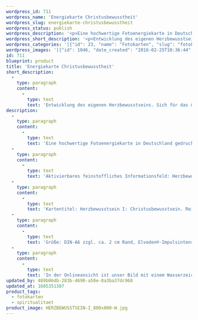```yaml
---
wordpress_id: 711
wordpress_name: 'Energiekarte Christusbewusstheit'
wordpress_slug: energiekarte-christusbewusstheit
wordpress_status: publish
wordpress_description: '<p>Eine hochwertige Fotoenergiekarte in Deutschland gedruckt und in Handarbeit laminiert.  Sie ist in Postkartengröße (DIN-A6) gut zu transportieren und kann auch auf den Körper aufgelegt werden.</p><p>Aktivierbares feinstoffliches Informationsfeld: Herzbewusstsein - Christusbewusstsein - Offenheit für Spirituelles: Entwicklung von Herzbewusstsein generell im Sinne einer Verbindung sämtlicher Ebenen einer Person. Hierauf basierend einen (neuen) Zugang erhalten zum Christusbewusstsein.</p><p>Kartentitel: Herzbewusstsein I: Christusbewusstsein. Reihe: Herzbewusstsein</p><p>Größe: DIN-A6 zzgl. ca. 2 cm Rand, Elveden®-Impulsintensität: DIN-A6: Et2,  DIN-A7: Et3<br />Andere Formate sind individuell für Sie innerhalb weniger Tage herstellbar. Bitte kontaktieren Sie uns hierfür unter <a href="mailto:info@elvedenverlag.de">info@elvedenverlag.de</a>.</p><p>In der Onlineansicht ist unser Bild mit einem Wasserzeichen geschützt. Wir bitten um Ihr Verständnis. Im Original ist der Schriftzung „Elveden Verlag Energiebild“ entfernt.</p><p><a href="https://my.feenbaum.de/anwendung-energiebilder-foto-laminiert/">Anwendungshinweise</a>      <a href="https://my.feenbaum.de/produktinformationen-fotokarten/">Produktinformationen</a></p>'
wordpress_short_description: '<p>Entwicklung des eigenen Herzbewusstseins. Sich für das öffnen, was wir &#8222;Christusbewusstsein&#8220; nennen und es leben</p>'
wordpress_categories: '[{"id": 23, "name": "Fotokarten", "slug": "fotokarten"}, {"id": 36, "name": "Spiritualit\u00e4t", "slug": "spiritualitaet"}]'
wordpress_images: '[{"id": 1046, "date_created": "2016-02-25T10:36:44", "date_created_gmt": "2016-02-25T08:36:44", "date_modified": "2016-02-25T10:36:44", "date_modified_gmt": "2016-02-25T08:36:44", "src": "https://my.feenbaum.de/wp-content/uploads/2016/02/HERZBEWUSSTSEIN-I_800x800-W.jpg", "name": "HERZBEWUSSTSEIN-I_800x800-W", "alt": ""}]'
id: 711
blueprint: product
title: 'Energiekarte Christusbewusstheit'
short_description:
  -
    type: paragraph
    content:
      -
        type: text
        text: 'Entwicklung des eigenen Herzbewusstseins. Sich für das öffnen, was wir ''Christusbewusstsein'' nennen und es leben'
description:
  -
    type: paragraph
    content:
      -
        type: text
        text: 'Eine hochwertige Fotoenergiekarte in Deutschland gedruckt und in Handarbeit laminiert.  Sie ist in Postkartengröße (DIN-A6) gut zu transportieren und kann auch auf den Körper aufgelegt werden.'
  -
    type: paragraph
    content:
      -
        type: text
        text: 'Aktivierbares feinstoffliches Informationsfeld: Herzbewusstsein - Christusbewusstsein - Offenheit für Spirituelles: Entwicklung von Herzbewusstsein generell im Sinne einer Verbindung sämtlicher Ebenen einer Person. Hierauf basierend einen (neuen) Zugang erhalten zum Christusbewusstsein.'
  -
    type: paragraph
    content:
      -
        type: text
        text: 'Kartentitel: Herzbewusstsein I: Christusbewusstsein. Reihe: Herzbewusstsein'
  -
    type: paragraph
    content:
      -
        type: text
        text: 'Größe: DIN-A6 zzgl. ca. 2 cm Rand, Elveden®-Impulsintensität: DIN-A6: Et2,  DIN-A7: Et3'
  -
    type: paragraph
    content:
      -
        type: text
        text: 'In der Onlineansicht ist unser Bild mit einem Wasserzeichen geschützt. Wir bitten um Ihr Verständnis. Im Original ist der Schriftzung „Elveden Verlag Energiebild“ entfernt.'
updated_by: 489b06db-283b-4690-a50e-8a3ba37dc968
updated_at: 1685351307
product_tags:
  - fotokarten
  - spiritualitaet
product_image: HERZBEWUSSTSEIN-I_800x800-W.jpg
---
```

